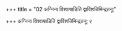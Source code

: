 +++
title = "02 अग्निना विश्वाषाडिति द्वाविंशतिमिन्द्रतनूः"

+++
अग्निना विश्वाषाडिति द्वाविंशतिमिन्द्रतनूः २